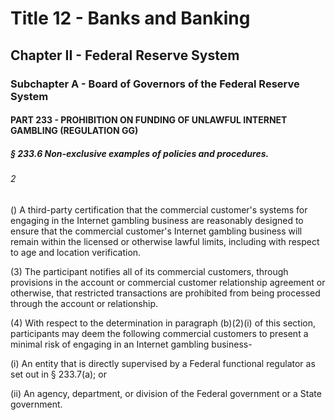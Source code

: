 
# Title 12 - Banks and Banking
## Chapter II - Federal Reserve System
### Subchapter A - Board of Governors of the Federal Reserve System
#### PART 233 - PROHIBITION ON FUNDING OF UNLAWFUL INTERNET GAMBLING (REGULATION GG)
##### § 233.6 Non-exclusive examples of policies and procedures.
###### 2

() A third-party certification that the commercial customer's systems for engaging in the Internet gambling business are reasonably designed to ensure that the commercial customer's Internet gambling business will remain within the licensed or otherwise lawful limits, including with respect to age and location verification.

(3) The participant notifies all of its commercial customers, through provisions in the account or commercial customer relationship agreement or otherwise, that restricted transactions are prohibited from being processed through the account or relationship.

(4) With respect to the determination in paragraph (b)(2)(i) of this section, participants may deem the following commercial customers to present a minimal risk of engaging in an Internet gambling business-

(i) An entity that is directly supervised by a Federal functional regulator as set out in § 233.7(a); or

(ii) An agency, department, or division of the Federal government or a State government.
